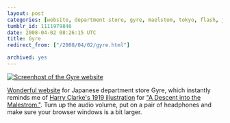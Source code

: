 ```yaml
---
layout: post
categories: [website, department store, gyre, maelstom, tokyo, flash, japanese]
tumblr_id: 1111979846  
date: 2008-04-02 08:26:15 UTC
title: Gyre
redirect_from: ["/2008/04/02/gyre.html"]

archived: yes
---
```


<a href="http://gyre-omotesando.com/"><img src="/attachments/2008/04/gyre.png" alt="Screenhost of the Gyre website" /></a>

<a href="http://gyre-omotesando.com/">Wonderful website</a> for Japanese department store Gyre, which instantly reminds me of <a href="http://en.wikipedia.org/wiki/Image:Maelstrom-Clarke.jpg">Harry Clarke's 1919 illustration</a> for <a href="http://en.wikipedia.org/wiki/A_Descent_into_the_Maelström">"A Descent into the Malestrom."</a>. Turn up the audio volume, put on a pair of headphones and make sure your browser windows is a bit larger.

